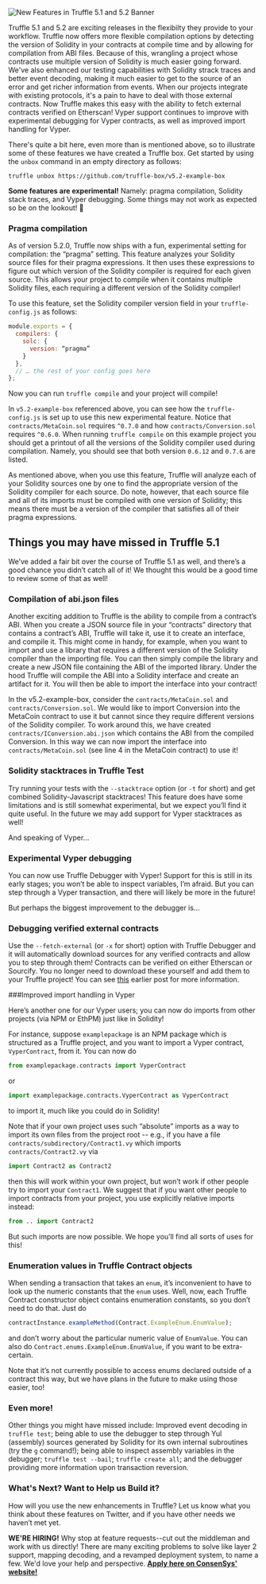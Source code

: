 ![New Features in Truffle 5.1 and 5.2 Banner](/img/blog/features-from-version-5/blog-header.png)

Truffle 5.1 and 5.2 are exciting releases in the flexibilty they provide to your workflow. Truffle now offers more flexible compilation options by detecting the version of Solidity in your contracts at compile time and by allowing for compilation from ABI files. Because of this, wrangling a project whose contracts use multiple version of Solidity is much easier going forward. We've also enhanced our testing capabilities with Solidity strack traces and better event decoding, making it much easier to get to the source of an error and get richer information from events. When our projects integrate with existing protocols, it's a pain to have to deal with those external contracts. Now Truffle makes this easy with the ability to fetch external contracts verified on Etherscan! Vyper support continues to improve with experimental debugging for Vyper contracts, as well as improved import handling for Vyper.

There's quite a bit here, even more than is mentioned above, so to illustrate some of these features we have created a Truffle box. Get started by using the `unbox` command in an empty directory as follows:

```
truffle unbox https://github.com/truffle-box/v5.2-example-box
```

<p class="alert alert-warning m-t-2">
<i class="far fa-exclamation-triangle"></i> <strong>Some features are experimental!</strong> Namely: pragma compilation, Solidity stack traces, and Vyper debugging. Some things may not work as expected so be on the lookout! 🐉
</p>

### Pragma compilation

As of version 5.2.0, Truffle now ships with a fun, experimental setting for compilation: the “pragma” setting. This feature analyzes your Solidity source files for their pragma expressions. It then uses these expressions to figure out which version of the Solidity compiler is required for each given source. This allows your project to compile when it contains multiple Solidity files, each requiring a different version of the Solidity compiler!

To use this feature, set the Solidity compiler version field in your `truffle-config.js` as follows:
```javascript
module.exports = {
  compilers: {
    solc: {
      version: “pragma”
    }
  },
  // … the rest of your config goes here
};
```
Now you can run `truffle compile` and your project will compile!

In `v5.2-example-box` referenced above, you can see how the `truffle-config.js` is set up to use this new experimental feature. Notice that `contracts/MetaCoin.sol` requires `^0.7.0` and how `contracts/Conversion.sol` requires `^0.6.0`. When running `truffle compile` on this example project you should get a printout of all the versions of the Solidity compiler used during compilation. Namely, you should see that both version `0.6.12` and `0.7.6` are listed.

As mentioned above, when you use this feature, Truffle will analyze each of your Solidity sources one by one to find the appropriate version of the Solidity compiler for each source. Do note, however, that each source file and all of its imports must be compiled with one version of Solidity; this means there must be a version of the compiler that satisfies all of their pragma expressions.

## Things you may have missed in Truffle 5.1

We’ve added a fair bit over the course of Truffle 5.1 as well, and there’s a good chance you didn’t catch all of it!  We thought this would be a good time to review some of that as well!

### Compilation of abi.json files

Another exciting addition to Truffle is the ability to compile from a contract’s ABI. When you create a JSON source file in your “contracts” directory that contains a contract’s ABI, Truffle will take it, use it to create an interface, and compile it. This might come in handy, for example, when you want to import and use a library that requires a different version of the Solidity compiler than the importing file. You can then simply compile the library and create a new JSON file containing the ABI of the imported library. Under the hood Truffle will compile the ABI into a Solidity interface and create an artifact for it. You will then be able to import the interface into your contract!

In the v5.2-example-box, consider the `contracts/MetaCoin.sol` and `contracts/Conversion.sol`. We would like to import Conversion into the MetaCoin contract to use it but cannot since they require different versions of the Solidity compiler.  To work around this, we have created `contracts/IConversion.abi.json` which contains the ABI from the compiled Conversion. In this way we can now import the interface into `contracts/MetaCoin.sol` (see line 4 in the MetaCoin contract) to use it!

### Solidity stacktraces in Truffle Test

Try running your tests with the `--stacktrace` option (or `-t` for short) and get combined Solidity-Javascript stacktraces!  This feature does have some limitations and is still somewhat experimental, but we expect you’ll find it quite useful.  In the future we may add support for Vyper stacktraces as well!  

And speaking of Vyper...

### Experimental Vyper debugging

You can now use Truffle Debugger with Vyper!  Support for this is still in its early stages; you won’t be able to inspect variables, I’m afraid.  But you can step through a Vyper transaction, and there will likely be more in the future!

But perhaps the biggest improvement to the debugger is...

### Debugging verified external contracts

Use the `--fetch-external` (or `-x` for short) option with Truffle Debugger and it will automatically download sources for any verified contracts and allow you to step through them!  Contracts can be verified on either Etherscan or Sourcify.  You no longer need to download these yourself and add them to your Truffle project!  You can see [this](https://www.trufflesuite.com/blog/debugging-verified-external-contracts-with-truffle-debugger) earlier post for more information.

###Improved import handling in Vyper

Here’s another one for our Vyper users; you can now do imports from other projects (via NPM or EthPM) just like in Solidity!

For instance, suppose `examplepackage` is an NPM package which is structured as a Truffle project, and you want to import a Vyper contract, `VyperContract`, from it.  You can now do

```python
from examplepackage.contracts import VyperContract
```

or

```python
import examplepackage.contracts.VyperContract as VyperContract
```

to import it, much like you could do in Solidity!

Note that if your own project uses such “absolute” imports as a way to import its own files from the project root -- e.g., if you have a file `contracts/subdirectory/Contract1.vy` which imports `contracts/Contract2.vy` via

```python
import Contract2 as Contract2
```

then this will work within your own project, but won’t work if other people try to import your `Contract1`.  We suggest that if you want other people to import contracts from your project, you use explicitly relative imports instead:

```python
from .. import Contract2
```

But such imports are now possible.  We hope you’ll find all sorts of uses for this!

### Enumeration values in Truffle Contract objects

When sending a transaction that takes an `enum`, it’s inconvenient to have to look up the numeric constants that the `enum` uses.  Well, now, each Truffle Contract constructor object contains enumeration constants, so you don’t need to do that.  Just do

```javascript
contractInstance.exampleMethod(Contract.ExampleEnum.EnumValue);
```

and don’t worry about the particular numeric value of `EnumValue`.  You can also do `Contract.enums.ExampleEnum.EnumValue`, if you want to be extra-certain.

Note that it’s not currently possible to access enums declared outside of a contract this way, but we have plans in the future to make using those easier, too!

### Even more!

Other things you might have missed include: Improved event decoding in `truffle test`; being able to use the debugger to step through Yul (assembly) sources generated by Solidity for its own internal subroutines (try the `g` command!); being able to inspect assembly variables in the debugger; `truffle test --bail`; `truffle create all`; and the debugger providing more information upon transaction reversion.

### What's Next? Want to Help us Build it?

How will you use the new enhancements in Truffle? Let us know what you think about these features on Twitter, and if you have other needs we haven’t met yet.

<p class="alert alert-info m-t-2">
<i class="fas fa-info-circle"></i> <strong>WE'RE HIRING!</strong> Why stop at feature requests--cut out the middleman and work with us directly! There are many exciting problems to solve like layer 2 support, mapping decoding, and a revamped deployment system, to name a few. We'd love your help and perspective. <strong><a href="https://consensys.net/open-roles/3004215/">Apply here on ConsenSys' website!</a></strong>
</p>
